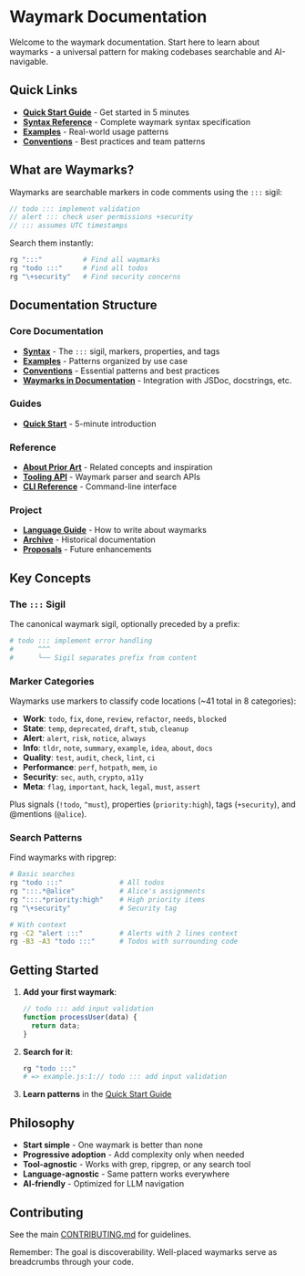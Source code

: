 <!-- tldr ::: Documentation hub for waymark syntax and conventions -->
# Waymark Documentation

Welcome to the waymark documentation. Start here to learn about waymarks - a universal pattern for making codebases searchable and AI-navigable.

## Quick Links

- **[Quick Start Guide](./guides/quick-start.md)** - Get started in 5 minutes
- **[Syntax Reference](./syntax.md)** - Complete waymark syntax specification
- **[Examples](./examples.md)** - Real-world usage patterns
- **[Conventions](./conventions.md)** - Best practices and team patterns

## What are Waymarks?

Waymarks are searchable markers in code comments using the `:::` sigil:

```javascript
// todo ::: implement validation
// alert ::: check user permissions +security
// ::: assumes UTC timestamps
```

Search them instantly:
```bash
rg ":::"          # Find all waymarks
rg "todo :::"     # Find all todos
rg "\+security"   # Find security concerns
```

## Documentation Structure

### Core Documentation

- **[Syntax](./syntax.md)** - The `:::` sigil, markers, properties, and tags
- **[Examples](./examples.md)** - Patterns organized by use case
- **[Conventions](./conventions.md)** - Essential patterns and best practices
- **[Waymarks in Documentation](./waymarks-in-documentation.md)** - Integration with JSDoc, docstrings, etc.

### Guides

- **[Quick Start](./guides/quick-start.md)** - 5-minute introduction

### Reference

- **[About Prior Art](./about/priors.md)** - Related concepts and inspiration
- **[Tooling API](./tooling/API.md)** - Waymark parser and search APIs
- **[CLI Reference](./tooling/CLI.md)** - Command-line interface

### Project

- **[Language Guide](./project/LANGUAGE.md)** - How to write about waymarks
- **[Archive](./project/archive/)** - Historical documentation
- **[Proposals](./project/proposals/)** - Future enhancements

## Key Concepts

### The `:::` Sigil

The canonical waymark sigil, optionally preceded by a prefix:

```python
# todo ::: implement error handling
#      ^^^
#      └── Sigil separates prefix from content
```

### Marker Categories

Waymarks use markers to classify code locations (~41 total in 8 categories):

- **Work**: `todo`, `fix`, `done`, `review`, `refactor`, `needs`, `blocked`
- **State**: `temp`, `deprecated`, `draft`, `stub`, `cleanup`
- **Alert**: `alert`, `risk`, `notice`, `always`
- **Info**: `tldr`, `note`, `summary`, `example`, `idea`, `about`, `docs`
- **Quality**: `test`, `audit`, `check`, `lint`, `ci`
- **Performance**: `perf`, `hotpath`, `mem`, `io`
- **Security**: `sec`, `auth`, `crypto`, `a11y`
- **Meta**: `flag`, `important`, `hack`, `legal`, `must`, `assert`

Plus signals (`!todo`, `^must`), properties (`priority:high`), tags (`+security`), and @mentions (`@alice`).

### Search Patterns

Find waymarks with ripgrep:

```bash
# Basic searches
rg "todo :::"              # All todos
rg ":::.*@alice"           # Alice's assignments
rg ":::.*priority:high"    # High priority items
rg "\+security"            # Security tag

# With context
rg -C2 "alert :::"         # Alerts with 2 lines context
rg -B3 -A3 "todo :::"      # Todos with surrounding code
```

## Getting Started

1. **Add your first waymark**:
   ```javascript
   // todo ::: add input validation
   function processUser(data) {
     return data; 
   }
   ```

2. **Search for it**:
   ```bash
   rg "todo :::"
   # => example.js:1:// todo ::: add input validation
   ```

3. **Learn patterns** in the [Quick Start Guide](./guides/quick-start.md)

## Philosophy

- **Start simple** - One waymark is better than none
- **Progressive adoption** - Add complexity only when needed
- **Tool-agnostic** - Works with grep, ripgrep, or any search tool
- **Language-agnostic** - Same pattern works everywhere
- **AI-friendly** - Optimized for LLM navigation

## Contributing

See the main [CONTRIBUTING.md](../CONTRIBUTING.md) for guidelines.

Remember: The goal is discoverability. Well-placed waymarks serve as breadcrumbs through your code.